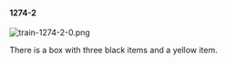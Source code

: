 #### 1274-2
![train-1274-2-0.png](https://github.com/lil-lab/nlvr/raw/master/nlvr/train/images/22/train-1274-2-0.png "train-1274-2-0.png")

There is a box with three black items and a yellow item.